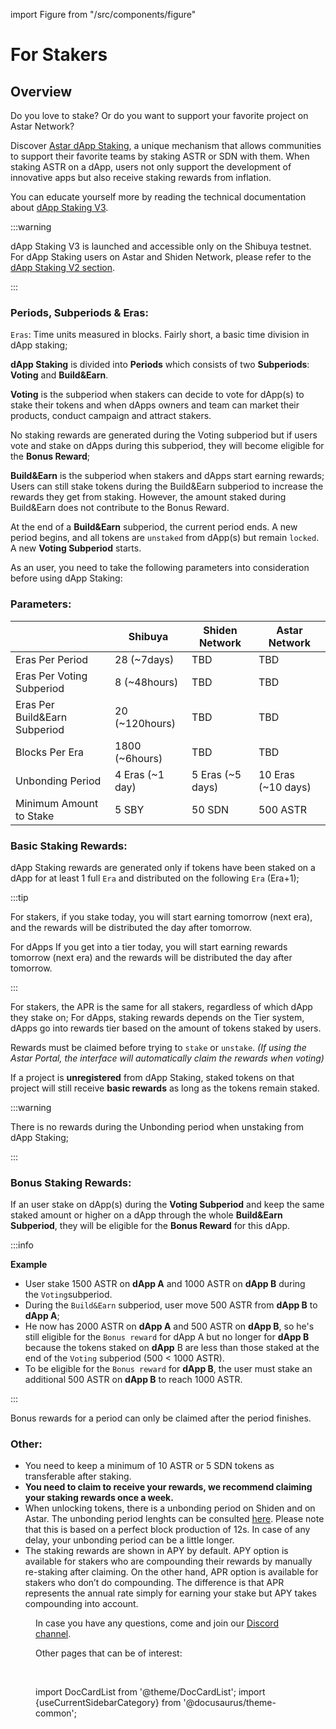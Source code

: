 import Figure from "/src/components/figure"

# For Stakers

## Overview

Do you love to stake? Or do you want to support your favorite project on Astar Network? 

Discover [Astar dApp Staking](/docs/learn/build2earn.md), a unique mechanism that allows communities to support their favorite teams by staking ASTR or SDN with them. When staking ASTR on a dApp, users not only support the development of innovative apps but also receive staking rewards from inflation.

You can educate yourself more by reading the technical documentation about [dApp Staking V3](/docs/learn/dapp-staking-v3/).

:::warning

dApp Staking V3 is launched and accessible only on the Shibuya testnet. For dApp Staking users on Astar and Shiden Network, please refer to the [dApp Staking V2 section](/docs/use/dapp-staking/dapp-staking-v2/).

:::

### Periods, Subperiods & Eras:

`Eras`: Time units measured in blocks. Fairly short, a basic time division in dApp staking;

**dApp Staking** is divided into **Periods** which consists of two **Subperiods**: **Voting** and **Build&Earn**.

**Voting** is the subperiod when stakers can decide to vote for dApp(s) to stake their tokens and when dApps owners and team can market their products, conduct campaign and attract stakers.

No staking rewards are generated during the Voting subperiod but if users vote and stake on dApps during this subperiod, they will become eligible for the **Bonus Reward**;

**Build&Earn** is the subperiod when stakers and dApps start earning rewards;
Users can still stake tokens during the Build&Earn subperiod to increase the rewards they get from staking. However, the amount staked during Build&Earn does not contribute to the Bonus Reward.

At the end of a **Build&Earn** subperiod, the current period ends. A new period begins, and all tokens are `unstaked` from dApp(s) but remain `locked`. A new **Voting Subperiod** starts.

As an user, you need to take the following parameters into consideration before using dApp Staking:

### Parameters:

|  | Shibuya | Shiden Network | Astar Network |
| --- | --- | --- | --- |
| Eras Per Period | 28 (~7days) | TBD | TBD |
| Eras Per Voting Subperiod | 8 (~48hours) | TBD | TBD |
| Eras Per Build&Earn Subperiod | 20 (~120hours) | TBD |TBD  |
| Blocks Per Era | 1800 (~6hours) | TBD | TBD |
| Unbonding Period | 4 Eras (~1 day) | 5 Eras (~5 days) | 10 Eras (~10 days) |
| Minimum Amount to Stake | 5 SBY | 50 SDN | 500 ASTR |


### Basic Staking Rewards:

dApp Staking rewards are generated only if tokens have been staked on a dApp for at least 1 full `Era` and distributed on the following `Era` (Era+1);

:::tip

For stakers, if you stake today, you will start earning tomorrow (next era), and the rewards will be distributed the day after tomorrow.

For dApps If you get into a tier today, you will start earning rewards tomorrow (next era) and the rewards will be distributed the day after tomorrow.

:::

For stakers, the APR is the same for all stakers, regardless of which dApp they stake on;
For dApps, staking rewards depends on the Tier system, dApps go into rewards tier based on the amount of tokens staked by users.

Rewards must be claimed before trying to `stake` or `unstake`.
*(If using the Astar Portal, the interface will automatically claim the rewards when voting)*

If a project is **unregistered** from dApp Staking, staked tokens on that project will still receive **basic rewards** as long as the tokens remain staked.

:::warning

 There is no rewards during the Unbonding period when unstaking from dApp Staking;

 :::

### Bonus Staking Rewards:

If an user stake on dApp(s) during the **Voting Subperiod** and keep the same staked amount or higher on a dApp through the whole **Build&Earn Subperiod**, they will be eligible for the **Bonus Reward** for this dApp.

:::info

**Example**

- User stake 1500 ASTR on **dApp A** and 1000 ASTR on **dApp B** during the `Voting`subperiod.
- During the `Build&Earn` subperiod, user move 500 ASTR from **dApp B** to **dApp A**;
- He now has 2000 ASTR on **dApp A** and 500 ASTR on **dApp B**, so he's still eligible for the `Bonus reward` for dApp A but no longer for **dApp B** because the tokens staked on **dApp** B are less than those staked at the end of the `Voting` subperiod (500 < 1000 ASTR).
- To be eligible for the `Bonus reward` for **dApp B**, the user must stake an additional 500 ASTR on **dApp B** to reach 1000 ASTR.

:::

Bonus rewards for a period can only be claimed after the period finishes.


### Other:

- You need to keep a minimum of 10 ASTR or 5 SDN tokens as transferable after staking.
- **You need to claim to receive your rewards, we recommend claiming your staking rewards once a week.**
- When unlocking tokens, there is a unbonding period on Shiden and on Astar. The unbonding period lenghts can be consulted [here](/docs/use/dapp-staking/for-stakers/#parameters). Please note that this is based on a perfect block production of 12s. In case of any delay, your unbonding period can be a little longer.
- The staking rewards are shown in APY by default. APY option is available for stakers who are compounding their rewards by manually re-staking after claiming. On the other hand, APR option is available for stakers who don’t do compounding. The difference is that APR represents the annual rate simply for earning your stake but APY takes compounding into account.

<Figure src={require('/docs/use/dapp-staking/for-stakers/img/13_header.png').default } width="100%" /> 

In case you have any questions, come and join our [Discord channel](https://discord.com/invite/astarnetwork).

Other pages that can be of interest:

<br/>

import DocCardList from '@theme/DocCardList';
import {useCurrentSidebarCategory} from '@docusaurus/theme-common';

<DocCardList items={useCurrentSidebarCategory().items}/>


